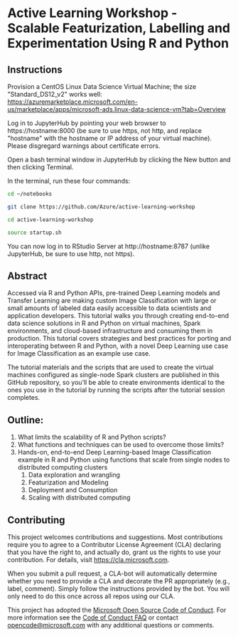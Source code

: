 # Active Learning Workshop - Scalable Featurization, Labelling and Experimentation Using R and Python

## Instructions

Provision a CentOS Linux Data Science Virtual Machine; the size "Standard_DS12_v2" works well:
https://azuremarketplace.microsoft.com/en-us/marketplace/apps/microsoft-ads.linux-data-science-vm?tab=Overview

Log in to JupyterHub by pointing your web browser to https://hostname:8000 (be sure to use https, not http, and replace "hostname" with the hostname or IP address of your virtual machine). Please disgregard warnings about certificate errors.

Open a bash terminal window in JupyterHub by clicking the New button and then clicking Terminal.

In the terminal, run these four commands:

```bash
cd ~/notebooks

git clone https://github.com/Azure/active-learning-workshop

cd active-learning-workshop

source startup.sh
```

You can now log in to RStudio Server at http://hostname:8787 (unlike JupyterHub, be sure to use http, not https).


## Abstract

Accessed via R and Python APIs, pre-trained Deep Learning models and Transfer Learning are making custom Image Classification with large or small amounts of labeled data easily accessible to data scientists and application developers. This tutorial walks you through creating end-to-end data science solutions in R and Python on virtual machines, Spark environments, and cloud-based infrastructure and consuming them in production. This tutorial covers strategies and best practices for porting and interoperating between R and Python, with a novel Deep Learning use case for Image Classification as an example use case.

The tutorial materials and the scripts that are used to create the virtual machines configured as single-node Spark clusters are published in this GitHub repository, so you’ll be able to create environments identical to the ones you use in the tutorial by running the scripts  after the tutorial session completes.

## Outline:

1.	What limits the scalability of R and Python scripts?
2.	What functions and techniques can be used to overcome those limits?
3.	Hands-on, end-to-end Deep Learning-based Image Classification example in R and Python using functions that scale from single nodes to distributed computing clusters
    1.	Data exploration and wrangling
    2.	Featurization and Modeling
    3.	Deployment and Consumption
    4.	Scaling with distributed computing

## Contributing

This project welcomes contributions and suggestions.  Most contributions require you to agree to a
Contributor License Agreement (CLA) declaring that you have the right to, and actually do, grant us
the rights to use your contribution. For details, visit https://cla.microsoft.com.

When you submit a pull request, a CLA-bot will automatically determine whether you need to provide
a CLA and decorate the PR appropriately (e.g., label, comment). Simply follow the instructions
provided by the bot. You will only need to do this once across all repos using our CLA.

This project has adopted the [Microsoft Open Source Code of Conduct](https://opensource.microsoft.com/codeofconduct/).
For more information see the [Code of Conduct FAQ](https://opensource.microsoft.com/codeofconduct/faq/) or
contact [opencode@microsoft.com](mailto:opencode@microsoft.com) with any additional questions or comments.
